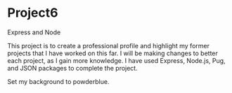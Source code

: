 # Project6
Express and Node

This project is to create a professional profile and highlight my former projects that I have worked on this far. I will be making changes to better each project, as I gain more knowledge. I have used Express, Node.js, Pug, and JSON packages to complete the project. 

Set my background to powderblue.